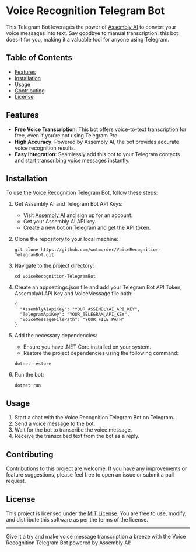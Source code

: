 # Voice Recognition Telegram Bot

This Telegram Bot leverages the power of [Assembly AI](https://www.assemblyai.com/) to convert your voice messages into text. Say goodbye to manual transcription; this bot does it for you, making it a valuable tool for anyone using Telegram.

## Table of Contents
- [Features](#features)
- [Installation](#installation)
- [Usage](#usage)
- [Contributing](#contributing)
- [License](#license)

## Features

- **Free Voice Transcription**: This bot offers voice-to-text transcription for free, even if you're not using Telegram Pro.
- **High Accuracy**: Powered by Assembly AI, the bot provides accurate voice recognition results.
- **Easy Integration**: Seamlessly add this bot to your Telegram contacts and start transcribing voice messages instantly.

## Installation

To use the Voice Recognition Telegram Bot, follow these steps:

1. Get Assembly AI and Telegram Bot API Keys:
   - Visit [Assembly AI](https://www.assemblyai.com/) and sign up for an account.
   - Get your Assembly AI API key.
   - Create a new bot on [Telegram](https://t.me/BotFather) and get the API token.

2. Clone the repository to your local machine:
   ```shell
   git clone https://github.com/wntmorder/VoiceRecognition-TelegramBot.git
   ```

3. Navigate to the project directory:
   ```shell
   cd VoiceRecognition-TelegramBot
   ```

4. Create an appsettings.json file and add your Telegram Bot API Token, AssemblyAI API Key and VoiceMessage file path:
    ```shell
    {
      "AssemblyAIApiKey": "YOUR_ASSEMBLYAI_API_KEY",
      "TelegramApiKey": "YOUR_TELEGRAM_API_KEY",
      "VoiceMessageFilePath": "YOUR_FILE_PATH"
    }
    ```

5. Add the necessary dependencies:
   - Ensure you have .NET Core installed on your system.
   - Restore the project dependencies using the following command:
    ```shell
    dotnet restore
    ```

6. Run the bot:
   ```shell
   dotnet run
   ```

## Usage

1. Start a chat with the Voice Recognition Telegram Bot on Telegram.
2. Send a voice message to the bot.
3. Wait for the bot to transcribe the voice message.
4. Receive the transcribed text from the bot as a reply.

## Contributing

Contributions to this project are welcome. If you have any improvements or feature suggestions, please feel free to open an issue or submit a pull request.

## License

This project is licensed under the [MIT License](LICENSE). You are free to use, modify, and distribute this software as per the terms of the license.

---

Give it a try and make voice message transcription a breeze with the Voice Recognition Telegram Bot powered by Assembly AI!
